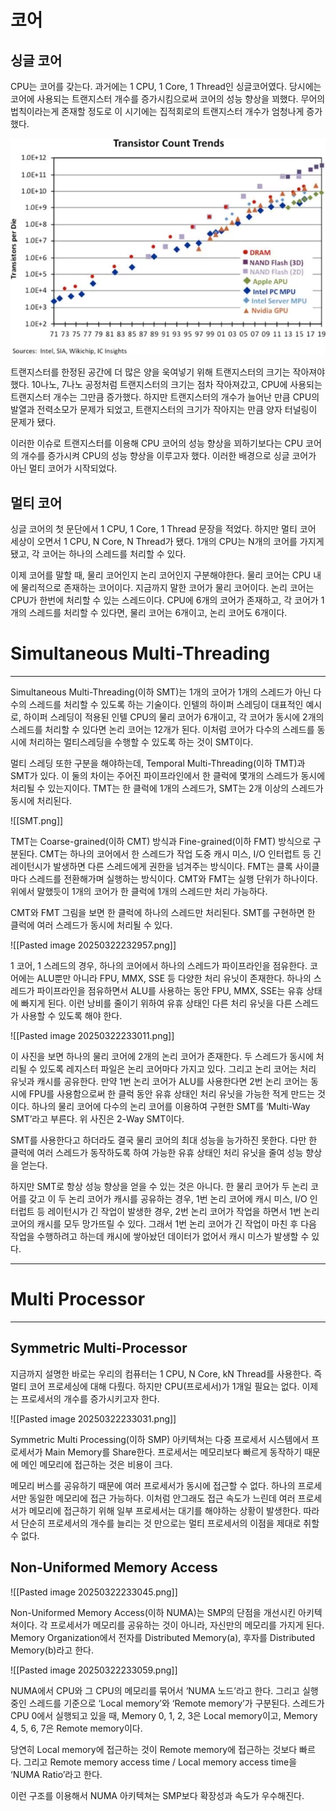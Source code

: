 # 코어

## 싱글 코어

CPU는 코어를 갖는다. 과거에는 1 CPU, 1 Core, 1 Thread인 싱글코어였다. 당시에는 코어에 사용되는 트랜지스터 개수를 증가시킴으로써 코어의 성능 향상을 꾀했다. 무어의 법칙이라는게 존재할 정도로 이 시기에는 집적회로의 트랜지스터 개수가 엄청나게 증가했다.

![](resources/images/Transistor_count_trends.png)

트랜지스터를 한정된 공간에 더 많은 양을 욱여넣기 위해 트랜지스터의 크기는 작아져야했다. 10나노, 7나노 공정처럼 트랜지스터의 크기는 점차 작아져갔고, CPU에 사용되는 트랜지스터 개수는 그만큼 증가했다. 하지만 트랜지스터의 개수가 늘어난 만큼 CPU의 발열과 전력소모가 문제가 되었고, 트랜지스터의 크기가 작아지는 만큼 양자 터널링이 문제가 됐다.

이러한 이슈로 트랜지스터를 이용해 CPU 코어의 성능 향상을 꾀하기보다는 CPU 코어의 개수를 증가시켜 CPU의 성능 향상을 이루고자 했다. 이러한 배경으로 싱글 코어가 아닌 멀티 코어가 시작되었다.

## 멀티 코어

싱글 코어의 첫 문단에서 1 CPU, 1 Core, 1 Thread 문장을 적었다. 하지만 멀티 코어 세상이 오면서 1 CPU, N Core, N Thread가 됐다. 1개의 CPU는 N개의 코어를 가지게 됐고, 각 코어는 하나의 스레드를 처리할 수 있다.

이제 코어를 말할 때, 물리 코어인지 논리 코어인지 구분해야한다. 물리 코어는 CPU 내에 물리적으로 존재하는 코어이다. 지금까지 말한 코어가 물리 코어이다. 논리 코어는 CPU가 한번에 처리할 수 있는 스레드이다. CPU에 6개의 코어가 존재하고, 각 코어가 1개의 스레드를 처리할 수 있다면, 물리 코어는 6개이고, 논리 코어도 6개이다.

# Simultaneous Multi-Threading

---

Simultaneous Multi-Threading(이하 SMT)는 1개의 코어가 1개의 스레드가 아닌 다수의 스레드를 처리할 수 있도록 하는 기술이다. 인텔의 하이퍼 스레딩이 대표적인 예시로, 하이퍼 스레딩이 적용된 인텔 CPU의 물리 코어가 6개이고, 각 코어가 동시에 2개의 스레드를 처리할 수 있다면 논리 코어는 12개가 된다. 이처럼 코어가 다수의 스레드를 동시에 처리하는 멀티스레딩을 수행할 수 있도록 하는 것이 SMT이다.

멀티 스레딩 또한 구분을 해야하는데, Temporal Multi-Threading(이하 TMT)과 SMT가 있다. 이 둘의 차이는 주어진 파이프라인에서 한 클럭에 몇개의 스레드가 동시에 처리될 수 있는지이다. TMT는 한 클럭에 1개의 스레드가, SMT는 2개 이상의 스레드가 동시에 처리된다.

![[SMT.png]]

TMT는 Coarse-grained(이하 CMT) 방식과 Fine-grained(이하 FMT) 방식으로 구분된다. CMT는 하나의 코어에서 한 스레드가 작업 도중 캐시 미스, I/O 인터럽트 등 긴 레이턴시가 발생하면 다른 스레드에게 권한을 넘겨주는 방식이다. FMT는 클록 사이클마다 스레드를 전환해가며 실행하는 방식이다. CMT와 FMT는 실행 단위가 하나이다. 위에서 말했듯이 1개의 코어가 한 클럭에 1개의 스레드만 처리 가능하다.

CMT와 FMT 그림을 보면 한 클럭에 하나의 스레드만 처리된다. SMT를 구현하면 한 클럭에 여러 스레드가 동시에 처리될 수 있다.

![[Pasted image 20250322232957.png]]

1 코어, 1 스레드의 경우, 하나의 코어에서 하나의 스레드가 파이프라인을 점유한다. 코어에는 ALU뿐만 아니라 FPU, MMX, SSE 등 다양한 처리 유닛이 존재한다. 하나의 스레드가 파이프라인을 점유하면서 ALU를 사용하는 동안 FPU, MMX, SSE는 유휴 상태에 빠지게 된다. 이런 낭비를 줄이기 위하여 유휴 상태인 다른 처리 유닛을 다른 스레드가 사용할 수 있도록 해야 한다.

![[Pasted image 20250322233011.png]]

이 사진을 보면 하나의 물리 코어에 2개의 논리 코어가 존재한다. 두 스레드가 동시에 처리될 수 있도록 레지스터 파일은 논리 코어마다 가지고 있다. 그리고 논리 코어는 처리 유닛과 캐시를 공유한다. 만약 1번 논리 코어가 ALU를 사용한다면 2번 논리 코어는 동시에 FPU를 사용함으로써 한 클럭 동안 유휴 상태인 처리 유닛을 가능한 적게 만드는 것이다. 하나의 물리 코어에 다수의 논리 코어를 이용하여 구현한 SMT를 ‘Multi-Way SMT’라고 부른다. 위 사진은 2-Way SMT이다.

SMT를 사용한다고 하더라도 결국 물리 코어의 최대 성능을 능가하진 못한다. 다만 한 클럭에 여러 스레드가 동작하도록 하여 가능한 유휴 상태인 처리 유닛을 줄여 성능 향상을 얻는다.

하지만 SMT로 항상 성능 향상을 얻을 수 있는 것은 아니다. 한 물리 코어가 두 논리 코어를 갖고 이 두 논리 코어가 캐시를 공유하는 경우, 1번 논리 코어에 캐시 미스, I/O 인터럽트 등 레이턴시가 긴 작업이 발생한 경우, 2번 논리 코어가 작업을 하면서 1번 논리 코어의 캐시를 모두 망가뜨릴 수 있다. 그래서 1번 논리 코어가 긴 작업이 마친 후 다음 작업을 수행하려고 하는데 캐시에 쌓아놨던 데이터가 없어서 캐시 미스가 발생할 수 있다.

---

# Multi Processor

---

## Symmetric Multi-Processor

지금까지 설명한 바로는 우리의 컴퓨터는 1 CPU, N Core, kN Thread를 사용한다. 즉 멀티 코어 프로세싱에 대해 다뤘다. 하지만 CPU(프로세서)가 1개일 필요는 없다. 이제는 프로세서의 개수를 증가시키고자 한다.

![[Pasted image 20250322233031.png]]

Symmetric Multi Processing(이하 SMP) 아키텍쳐는 다중 프로세서 시스템에서 프로세서가 Main Memory를 Share한다. 프로세서는 메모리보다 빠르게 동작하기 때문에 메인 메모리에 접근하는 것은 비용이 크다.

메모리 버스를 공유하기 때문에 여러 프로세서가 동시에 접근할 수 없다. 하나의 프로세서만 동일한 메모리에 접근 가능하다. 이처럼 안그래도 접근 속도가 느린데 여러 프로세서가 메모리에 접근하기 위해 일부 프로세서는 대기를 해야하는 상황이 발생한다. 따라서 단순히 프로세서의 개수를 늘리는 것 만으로는 멀티 프로세서의 이점을 제대로 취할 수 없다.

## Non-Uniformed Memory Access

![[Pasted image 20250322233045.png]]

Non-Uniformed Memory Access(이하 NUMA)는 SMP의 단점을 개선시킨 아키텍쳐이다. 각 프로세서가 메모리를 공유하는 것이 아니라, 자신만의 메모리를 가지게 된다. Memory Organization에서 전자를 Distributed Memory(a), 후자를 Distributed Memory(b)라고 한다.

![[Pasted image 20250322233059.png]]

NUMA에서 CPU와 그 CPU의 메모리를 묶어서 ‘NUMA 노드’라고 한다. 그리고 실행 중인 스레드를 기준으로 ‘Local memory’와 ‘Remote memory’가 구분된다. 스레드가 CPU 0에서 실행되고 있을 때, Memory 0, 1, 2, 3은 Local memory이고, Memory 4, 5, 6, 7은 Remote memory이다.

당연히 Local memory에 접근하는 것이 Remote memory에 접근하는 것보다 빠르다. 그리고 Remote memory access time / Local memory access time을 ‘NUMA Ratio’라고 한다.

이런 구조를 이용해서 NUMA 아키텍쳐는 SMP보다 확장성과 속도가 우수해진다.
